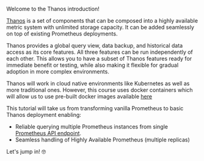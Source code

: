 Welcome to the Thanos introduction!

[Thanos](https://thanos.io) is a set of components that can be composed into a highly available metric system with unlimited storage capacity.
It can be added seamlessly on top of existing Prometheus deployments.

Thanos provides a global query view, data backup, and historical data access as its core features.
All three features can be run independently of each other. This allows you to have a subset of Thanos features ready for
immediate benefit or testing, while also making it flexible for gradual adoption in more complex environments.

Thanos will work in cloud native environments like Kubernetes as well as more traditional ones. However, this course uses docker
containers which will allow us to use pre-built docker images available [here](https://quay.io/repository/thanos/thanos)

This tutorial will take us from transforming vanilla Prometheus to basic Thanos deployment enabling:

* Reliable querying multiple Prometheus instances from single [Prometheus API endpoint](https://prometheus.io/docs/prometheus/latest/querying/api/#expression-queries).
* Seamless handling of Highly Available Prometheus (multiple replicas)

Let's jump in! 🤓
